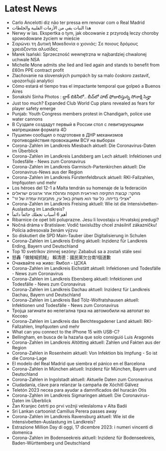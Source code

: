 # Latest News
-  Carlo Ancelotti diz não ter pressa em renovar com o Real Madrid
-  هذا النبات يقي من الأزمات القلبية والجلطات
-  Nerwy w las. Ekspertka o tym, jak obcowanie z przyrodą leczy choroby spowodowane życiem w mieście
-  Σαρώνει τη Δυτική Μακεδονία ο χιονιάς: Σε ποιους δρόμους χρειάζονται αλυσίδες
-  Marek Isański: Sprzeczność wewnętrzna w najbardziej chwalonej uchwale NSA
-  Michelle Mone admits she lied and lied again and stands to benefit from £60m PPE contract profit
-  Zlacňovanie na slovenských pumpách by sa malo čoskoro zastaviť, upozorňujú analytici
-  Cómo estará el tiempo tras el impactante temporal que golpeó a Buenos Aires
-  Sonakshi Sinha Photos : బ్లాక్​ బికినీలో.. బీచ్​లో హాట్​ ఫోజులిస్తున్న సోనాక్షి సిన్హా
-  Just too much? Expanded Club World Cup plans revealed as fears for player safety emerge
-  Punjab: Youth Congress members protest in Chandigarh, police use water cannons
-  В Суздале создадут первый в России стол с левитирующими матрешками формата 4D
-  Пушилин сообщил о подготовке в ДНР механизмов противодействия провокациям ВСУ на выборах
-  Corona-Zahlen im Landkreis Miesbach aktuell: Die Coronavirus-Daten im Überblick
-  Corona-Zahlen im Landkreis Landsberg am Lech aktuell: Infektionen und Todesfälle - News zum Coronavirus
-  Corona-Zahlen im Landkreis Garmisch-Partenkirchen aktuell: Die Coronavirus-News aus der Region
-  Corona-Zahlen im Landkreis Fürstenfeldbruck aktuell: RKI-Fallzahlen, Impfquoten und mehr
-  Los héroes del 12-1 a Malta tendrán su homenaje de la federación
-  מחקר: קבוצת התקיפה האיראנית תוקפת ומרגלת אחר ארגונים ישראלים
-  "אצילי בדיחה. כל עוד הוא משחק באל עין, מתבזבזת עמדה של זר"
-  Corona-Zahlen im Landkreis Freising aktuell: Wie ist die Intensivbetten-Auslastung im Landkreis?
-  أهم 6 أسباب تجعلك جائعاً دائماً
-  Ribarnice će opet biti poluprazne. Jesu li lovostaju u Hrvatskoj predugi?
-  Nočná dráma v Bratislave: Vodič taxislužby chcel znásilniť zákazníčku! Polícia adresovala ženám výzvu
-  So diskutiert die SPD Main-Tauber über Digitalisierung in Schulen
-  Corona-Zahlen im Landkreis Erding aktuell: Inzidenz für Landkreis Erding, Bayern und Deutschland
-  Top 10 svetríkov zimnej sezóny: Zababuš sa a zostaň stále sexi
-  怒轟「做賊喊抓賊」 賴清德：國民黨欠台南1個道歉
-  Очаквайте на живо: Ямбол - ЦСКА
-  Corona-Zahlen im Landkreis Eichstätt aktuell: Infektionen und Todesfälle - News zum Coronavirus
-  Corona-Zahlen im Landkreis Ebersberg aktuell: Infektionen und Todesfälle - News zum Coronavirus
-  Corona-Zahlen im Landkreis Dachau aktuell: Inzidenz für Landkreis Dachau, Bayern und Deutschland
-  Corona-Zahlen im Landkreis Bad Tölz-Wolfratshausen aktuell: Infektionen und Todesfälle - News zum Coronavirus
-  Тројца загинати во нелегална трка на автомобили на автопат во Косово
-  Corona-Zahlen im Landkreis das Berchtesgadener Land aktuell: RKI-Fallzahlen, Impfquoten und mehr
-  What can you connect to the iPhone 15 with USB-C?
-  Bellingham, en busca de la hazaña que solo consiguió Luis Aragonés
-  Corona-Zahlen im Landkreis Altötting aktuell: Zahlen und Fakten aus der Region
-  Corona-Zahlen in Rosenheim aktuell: Von Infektion bis Impfung - So ist die Corona-Lage
-  El modelo del Real Madrid que siembra el pánico en el Barcelona
-  Corona-Zahlen in München aktuell: Inzidenz für München, Bayern und Deutschland
-  Corona-Zahlen in Ingolstadt aktuell: Aktuelle Daten zum Coronavirus
-  Ciudadanía, clave para relanzar la campaña de Xóchitl Gálvez
-  Teletón 2023 necea para ayudar a damnificados del huracán Otis
-  Corona-Zahlen im Landkreis Sigmaringen aktuell: Die Coronavirus-Daten im Überblick
-  Žan Kranjec četrti po prvi vožnji veleslaloma v Alta Badii
-  Sri Lankan cartoonist Camillus Perera passes away
-  Corona-Zahlen im Landkreis Ravensburg aktuell: Wie ist die Intensivbetten-Auslastung im Landkreis?
-  Estrazione Million Day di oggi, 17 dicembre 2023: i numeri vincenti di domenica
-  Corona-Zahlen im Bodenseekreis aktuell: Inzidenz für Bodenseekreis, Baden-Württemberg und Deutschland
